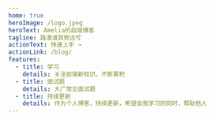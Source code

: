 ```yaml
---
home: true
heroImage: /logo.jpeg
heroText: Amelia的前端博客
tagline: 路漫漫其修远兮
actionText: 快速上手 →
actionLink: /blog/
features:
  - title: 学习
    details: 关注前端新知识，不断累积
  - title: 面试题
    details: 大厂常见面试题
  - title: 持续更新
    details: 作为个人博客，持续更新，希望自我学习的同时，帮助他人
---
```

